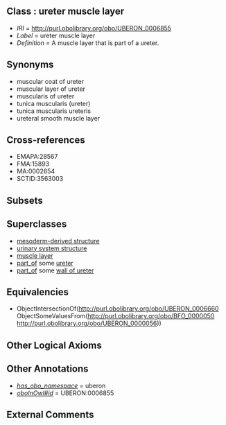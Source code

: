 
## Class : ureter muscle layer

 * *IRI* = http://purl.obolibrary.org/obo/UBERON_0006855
 * *Label* = ureter muscle layer
 * *Definition* = A muscle layer that is part of a ureter.

## Synonyms

 * muscular coat of ureter
 * muscular layer of ureter
 * muscularis of ureter
 * tunica muscularis (ureter)
 * tunica muscularis ureteris
 * ureteral smooth muscle layer

## Cross-references

 * EMAPA:28567
 * FMA:15893
 * MA:0002654
 * SCTID:3563003

## Subsets


## Superclasses

 * [mesoderm-derived structure](../../UBERON/20/UBERON_0004120.md)
 * [urinary system structure](../../UBERON/54/UBERON_0006554.md)
 * [muscle layer](../../UBERON/60/UBERON_0006660.md)
 * [part_of](../../BFO/50/BFO_0000050.md) some [ureter](../../UBERON/56/UBERON_0000056.md)
 * [part_of](../../BFO/50/BFO_0000050.md) some [wall of ureter](../../UBERON/16/UBERON_0009916.md)

## Equivalencies

 * ObjectIntersectionOf(<http://purl.obolibrary.org/obo/UBERON_0006660> ObjectSomeValuesFrom(<http://purl.obolibrary.org/obo/BFO_0000050> <http://purl.obolibrary.org/obo/UBERON_0000056>))

## Other Logical Axioms


## Other Annotations

 * *[has_obo_namespace](../../ce/oboInOwl#hasOBONamespace.md)* = uberon
 * *[oboInOwl#id](../../id/oboInOwl#id.md)* = UBERON:0006855

## External Comments

